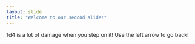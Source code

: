 ```yaml
---
layout: slide
title: "Welcome to our second slide!"
---
```

1d4 is a lot of damage when you step on it!
Use the left arrow to go back!
